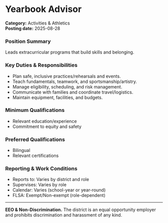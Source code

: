 # Yearbook Advisor

**Category:** Activities & Athletics  
**Posting date:** 2025-08-28

### Position Summary

Leads extracurricular programs that build skills and belonging.

### Key Duties & Responsibilities
- Plan safe, inclusive practices/rehearsals and events.
- Teach fundamentals, teamwork, and sportsmanship/artistry.
- Manage eligibility, scheduling, and risk management.
- Communicate with families and coordinate travel/logistics.
- Maintain equipment, facilities, and budgets.

### Minimum Qualifications
- Relevant education/experience
- Commitment to equity and safety

### Preferred Qualifications
- Bilingual
- Relevant certifications

### Reporting & Work Conditions
- Reports to: Varies by district and role
- Supervises: Varies by role
- Calendar: Varies (school-year or year-round)
- FLSA: Exempt/Non-exempt (role-dependent)

---
**EEO & Non-Discrimination.** The district is an equal opportunity employer and prohibits discrimination and harassment of any kind.
